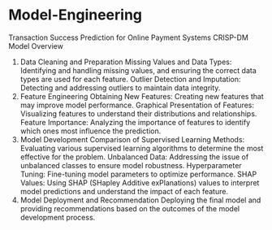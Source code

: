 # Model-Engineering
Transaction Success Prediction for Online Payment Systems
CRISP-DM Model Overview
1. Data Cleaning and Preparation
Missing Values and Data Types: Identifying and handling missing values, and ensuring the correct data types are used for each feature.
Outlier Detection and Imputation: Detecting and addressing outliers to maintain data integrity.
2. Feature Engineering
Obtaining New Features: Creating new features that may improve model performance.
Graphical Presentation of Features: Visualizing features to understand their distributions and relationships.
Feature Importance: Analyzing the importance of features to identify which ones most influence the prediction.
3. Model Development
Comparison of Supervised Learning Methods: Evaluating various supervised learning algorithms to determine the most effective for the problem.
Unbalanced Data: Addressing the issue of unbalanced classes to ensure model robustness.
Hyperparameter Tuning: Fine-tuning model parameters to optimize performance.
SHAP Values: Using SHAP (SHapley Additive exPlanations) values to interpret model predictions and understand the impact of each feature.
4. Model Deployment and Recommendation
Deploying the final model and providing recommendations based on the outcomes of the model development process.

